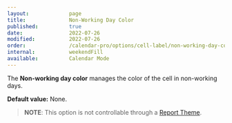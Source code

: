 ```yaml
---
layout:             page
title:              Non-Working Day Color
published:          true
date:               2022-07-26
modified:           2022-07-26
order:              /calendar-pro/options/cell-label/non-working-day-color
internal:           weekendFill
available:          Calendar Mode
---
```

The **Non-working day color** manages the color of the cell in non-working days.

**Default value:** None.

> **NOTE**: This option is not controllable through a [Report Theme](../../features/themes.md).